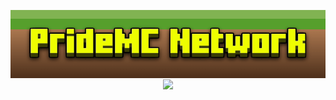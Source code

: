 <p align="center"><a href="https://mcpridebedrock.tk"><img src="/profile/server-banner.gif" align="center"><img src="https://api.loohpjames.com/serverbanner.png?ip=127.0.0.1&width=1024&name=PrideMC+Network" align="center"></a></p>

